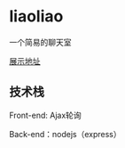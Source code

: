 # liaoliao
一个简易的聊天室

[展示地址](http://liaoliao.maozzhou.cn)

## 技术栈

Front-end: Ajax轮询

Back-end：nodejs（express）
